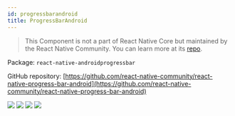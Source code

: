 ```yaml
---
id: progressbarandroid
title: ProgressBarAndroid
---
```


> This Component is not a part of React Native Core but maintained by the React Native Community. You can learn more at its [repo](https://github.com/react-native-community/react-native-progress-bar-android).

Package: `react-native-androidprogressbar`

GitHub repository: [https://github.com/react-native-community/react-native-progress-bar-android](https://github.com/react-native-community/react-native-progress-bar-android)

<div class="docs_badges">
<img src="https://img.shields.io/github/stars/react-native-community/react-native-progress-bar-android?style=social" />
<img src="https://img.shields.io/github/issues-pr-raw/react-native-community/react-native-progress-bar-android" />
<img src="https://img.shields.io/github/issues-raw/react-native-community/react-native-progress-bar-android" />
<img src="https://img.shields.io/npm/v/react-native-androidprogressbar" />
</div>
